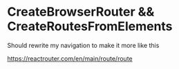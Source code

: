 # CreateBrowserRouter && CreateRoutesFromElements

Should rewrite my navigation to make it more like this

https://reactrouter.com/en/main/route/route